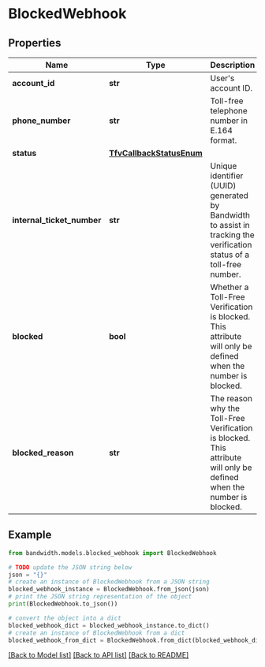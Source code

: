 # BlockedWebhook


## Properties

Name | Type | Description | Notes
------------ | ------------- | ------------- | -------------
**account_id** | **str** | User&#39;s account ID. | [optional] 
**phone_number** | **str** | Toll-free telephone number in E.164 format. | [optional] 
**status** | [**TfvCallbackStatusEnum**](TfvCallbackStatusEnum.md) |  | [optional] 
**internal_ticket_number** | **str** | Unique identifier (UUID) generated by Bandwidth to assist in tracking the verification status of a toll-free number. | [optional] 
**blocked** | **bool** | Whether a Toll-Free Verification is blocked. This attribute will only be defined when the number is blocked. | [optional] 
**blocked_reason** | **str** | The reason why the Toll-Free Verification is blocked. This attribute will only be defined when the number is blocked. | [optional] 

## Example

```python
from bandwidth.models.blocked_webhook import BlockedWebhook

# TODO update the JSON string below
json = "{}"
# create an instance of BlockedWebhook from a JSON string
blocked_webhook_instance = BlockedWebhook.from_json(json)
# print the JSON string representation of the object
print(BlockedWebhook.to_json())

# convert the object into a dict
blocked_webhook_dict = blocked_webhook_instance.to_dict()
# create an instance of BlockedWebhook from a dict
blocked_webhook_from_dict = BlockedWebhook.from_dict(blocked_webhook_dict)
```
[[Back to Model list]](../README.md#documentation-for-models) [[Back to API list]](../README.md#documentation-for-api-endpoints) [[Back to README]](../README.md)


